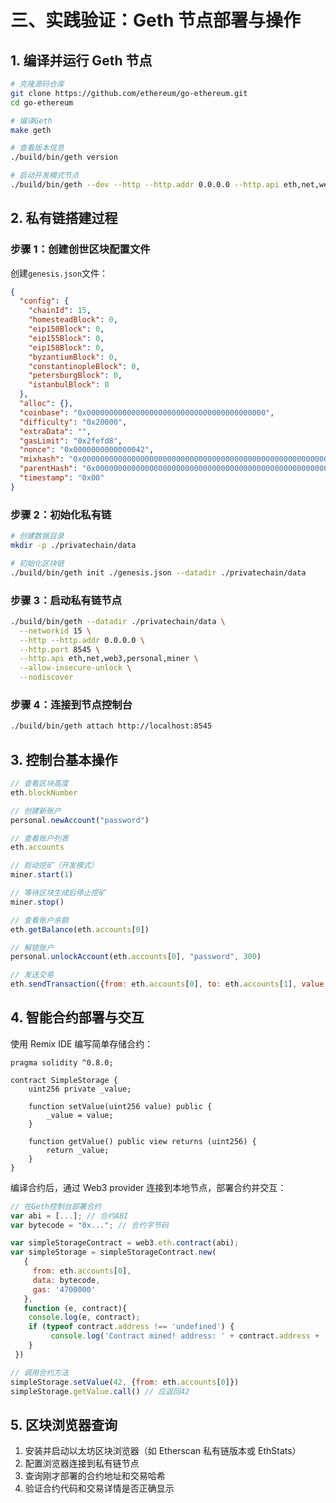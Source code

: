 # 三、实践验证：Geth 节点部署与操作

## 1. 编译并运行 Geth 节点

```bash
# 克隆源码仓库
git clone https://github.com/ethereum/go-ethereum.git
cd go-ethereum

# 编译Geth
make geth

# 查看版本信息
./build/bin/geth version

# 启动开发模式节点
./build/bin/geth --dev --http --http.addr 0.0.0.0 --http.api eth,net,web3,personal --allow-insecure-unlock
```

## 2. 私有链搭建过程

### 步骤 1：创建创世区块配置文件

创建`genesis.json`文件：

```json
{
  "config": {
    "chainId": 15,
    "homesteadBlock": 0,
    "eip150Block": 0,
    "eip155Block": 0,
    "eip158Block": 0,
    "byzantiumBlock": 0,
    "constantinopleBlock": 0,
    "petersburgBlock": 0,
    "istanbulBlock": 0
  },
  "alloc": {},
  "coinbase": "0x0000000000000000000000000000000000000000",
  "difficulty": "0x20000",
  "extraData": "",
  "gasLimit": "0x2fefd8",
  "nonce": "0x0000000000000042",
  "mixhash": "0x0000000000000000000000000000000000000000000000000000000000000000",
  "parentHash": "0x0000000000000000000000000000000000000000000000000000000000000000",
  "timestamp": "0x00"
}
```

### 步骤 2：初始化私有链

```bash
# 创建数据目录
mkdir -p ./privatechain/data

# 初始化区块链
./build/bin/geth init ./genesis.json --datadir ./privatechain/data
```

### 步骤 3：启动私有链节点

```bash
./build/bin/geth --datadir ./privatechain/data \
  --networkid 15 \
  --http --http.addr 0.0.0.0 \
  --http.port 8545 \
  --http.api eth,net,web3,personal,miner \
  --allow-insecure-unlock \
  --nodiscover
```

### 步骤 4：连接到节点控制台

```bash
./build/bin/geth attach http://localhost:8545
```

## 3. 控制台基本操作

```javascript
// 查看区块高度
eth.blockNumber

// 创建新账户
personal.newAccount("password")

// 查看账户列表
eth.accounts

// 启动挖矿（开发模式）
miner.start(1)

// 等待区块生成后停止挖矿
miner.stop()

// 查看账户余额
eth.getBalance(eth.accounts[0])

// 解锁账户
personal.unlockAccount(eth.accounts[0], "password", 300)

// 发送交易
eth.sendTransaction({from: eth.accounts[0], to: eth.accounts[1], value: web3.toWei(1, "ether")})
```

## 4. 智能合约部署与交互

使用 Remix IDE 编写简单存储合约：

```solidity
pragma solidity ^0.8.0;

contract SimpleStorage {
    uint256 private _value;
    
    function setValue(uint256 value) public {
        _value = value;
    }
    
    function getValue() public view returns (uint256) {
        return _value;
    }
}
```

编译合约后，通过 Web3 provider 连接到本地节点，部署合约并交互：

```javascript
// 在Geth控制台部署合约
var abi = [...]; // 合约ABI
var bytecode = "0x..."; // 合约字节码

var simpleStorageContract = web3.eth.contract(abi);
var simpleStorage = simpleStorageContract.new(
   {
     from: eth.accounts[0], 
     data: bytecode, 
     gas: '4700000'
   }, 
   function (e, contract){
    console.log(e, contract);
    if (typeof contract.address !== 'undefined') {
         console.log('Contract mined! address: ' + contract.address + ' transactionHash: ' + contract.transactionHash);
    }
 })

// 调用合约方法
simpleStorage.setValue(42, {from: eth.accounts[0]})
simpleStorage.getValue.call() // 应返回42
```

## 5. 区块浏览器查询

1. 安装并启动以太坊区块浏览器（如 Etherscan 私有链版本或 EthStats）
2. 配置浏览器连接到私有链节点
3. 查询刚才部署的合约地址和交易哈希
4. 验证合约代码和交易详情是否正确显示